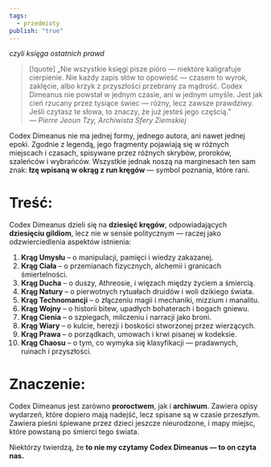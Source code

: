 ```yaml
---
tags:
  - przedmioty
publish: "true"
---
```

*czyli księga ostatnich prawd*
>[!quote] „Nie wszystkie księgi pisze pióro — niektóre kaligrafuje cierpienie. Nie każdy zapis słów to opowieść — czasem to wyrok, zaklęcie, albo krzyk z przyszłości przebrany za mądrość. Codex Dimeanus nie powstał w jednym czasie, ani w jednym umyśle. Jest jak cień rzucany przez tysiące świec — różny, lecz zawsze prawdziwy. Jeśli czytasz te słowa, to znaczy, że już jesteś jego częścią.”  
_— Pierre Jeoun Tzy, Archiwista Sfery Ziemskiej_

Codex Dimeanus nie ma jednej formy, jednego autora, ani nawet jednej epoki. Zgodnie z legendą, jego fragmenty pojawiają się w różnych miejscach i czasach, spisywane przez różnych skrybów, proroków, szaleńców i wybrańców. Wszystkie jednak noszą na marginesach ten sam znak: **łzę wpisaną w okrąg z run kręgów** — symbol poznania, które rani.
# Treść:
Codex Dimeanus dzieli się na **dziesięć kręgów**, odpowiadających **dziesięciu gildiom**, lecz nie w sensie politycznym — raczej jako odzwierciedlenia aspektów istnienia:
1. **Krąg Umysłu** – o manipulacji, pamięci i wiedzy zakazanej.
2. **Krąg Ciała** – o przemianach fizycznych, alchemii i granicach śmiertelności.
3. **Krąg Ducha** – o duszy, Athreosie, i więzach między życiem a śmiercią.
4. **Krąg Natury** – o pierwotnych rytuałach druidów i woli dzikiego świata.
5. **Krąg Technomancji** – o złączeniu magii i mechaniki, mizzium i manalitu.
6. **Krąg Wojny** – o historii bitew, upadłych bohaterach i bogach gniewu.
7. **Krąg Cienia** – o szpiegach, milczeniu i narracji jako broni.
8. **Krąg Wiary** – o kulcie, herezji i boskości stworzonej przez wierzących.
9. **Krąg Prawa** – o porządkach, umowach i krwi pisanej w kodeksie.
10. **Krąg Chaosu** – o tym, co wymyka się klasyfikacji — pradawnych, ruinach i przyszłości.
# Znaczenie:
Codex Dimeanus jest zarówno **proroctwem**, jak i **archiwum**. Zawiera opisy wydarzeń, które dopiero mają nadejść, lecz spisane są w czasie przeszłym. Zawiera pieśni śpiewane przez dzieci jeszcze nieurodzone, i mapy miejsc, które powstaną po śmierci tego świata.

Niektórzy twierdzą, że **to nie my czytamy Codex Dimeanus — to on czyta nas.**